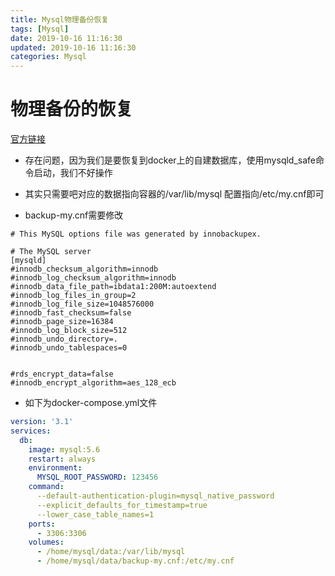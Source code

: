 ```yaml
---
title: Mysql物理备份恢复
tags: [Mysql]
date: 2019-10-16 11:16:30
updated: 2019-10-16 11:16:30
categories: Mysql
---
```


# 物理备份的恢复
[官方链接](https://help.aliyun.com/knowledge_detail/41817.html?spm=5176.10695662.1996646101.searchclickresult.4aca2e25JZhG1n&aly_as=OF-4wSKB)

- 存在问题，因为我们是要恢复到docker上的自建数据库，使用mysqld_safe命令启动，我们不好操作

- 其实只需要吧对应的数据指向容器的/var/lib/mysql 配置指向/etc/my.cnf即可

- backup-my.cnf需要修改

```properties
# This MySQL options file was generated by innobackupex.

# The MySQL server
[mysqld]
#innodb_checksum_algorithm=innodb
#innodb_log_checksum_algorithm=innodb
#innodb_data_file_path=ibdata1:200M:autoextend
#innodb_log_files_in_group=2
#innodb_log_file_size=1048576000
#innodb_fast_checksum=false
#innodb_page_size=16384
#innodb_log_block_size=512
#innodb_undo_directory=.
#innodb_undo_tablespaces=0


#rds_encrypt_data=false
#innodb_encrypt_algorithm=aes_128_ecb
```

- 如下为docker-compose.yml文件

```yaml
version: '3.1'
services:
  db:
    image: mysql:5.6
    restart: always
    environment:
      MYSQL_ROOT_PASSWORD: 123456
    command:
      --default-authentication-plugin=mysql_native_password
      --explicit_defaults_for_timestamp=true
      --lower_case_table_names=1
    ports:
      - 3306:3306
    volumes:
      - /home/mysql/data:/var/lib/mysql
      - /home/mysql/data/backup-my.cnf:/etc/my.cnf
```